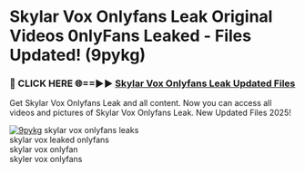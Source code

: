 # Skylar Vox Onlyfans Leak Original Videos 0nlyFans Leaked - Files Updated! (9pykg)

<h3>🔴 CLICK HERE 🌐==►► <a href="https://tinyurl.com/x26r9saj" rel="nofollow">Skylar Vox Onlyfans Leak Updated Files</a></h3>

Get Skylar Vox Onlyfans Leak and all content. Now you can access all videos and pictures of Skylar Vox Onlyfans Leak. New Updated Files 2025!

[![9pykg](https://i.imgur.com/LkgZPqh.gif)](https://tinyurl.com/x26r9saj)
skylar vox onlyfans leaks<br>
skylar vox leaked onlyfans<br>
skylar vox onlyfan<br>
skyler vox onlyfans